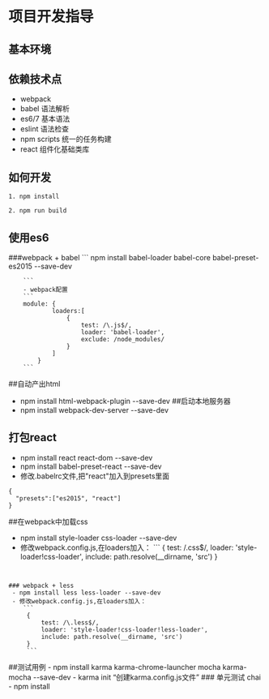 # 项目开发指导

## 基本环境

## 依赖技术点
- webpack
- babel 语法解析
- es6/7 基本语法
- eslint 语法检查
- npm scripts 统一的任务构建
- react 组件化基础类库 



## 如何开发

```
1. npm install

2. npm run build
```
## 使用es6
###webpack + babel
        ```
           npm install babel-loader babel-core babel-preset-es2015 --save-dev
        
        ```
        - webpack配置
        ```
        module: {
                loaders:[
                    {
                        test: /\.js$/,
                        loader: 'babel-loader',
                        exclude: /node_modules/
                    }
                ]
            }
        ```
##自动产出html
   - npm install html-webpack-plugin --save-dev
##启动本地服务器
   - npm install webpack-dev-server --save-dev
## 打包react
   - npm install react react-dom --save-dev
   - npm install babel-preset-react --save-dev
   - 修改.babelrc文件,把"react"加入到presets里面
   ```
   {
     "presets":["es2015", "react"]
   }
   ```
##在webpack中加载css
   - npm install style-loader css-loader --save-dev
   - 修改webpack.config.js,在loaders加入：
    ```
     {
         test: /\.css$/,
         loader: 'style-loader!css-loader',
         include: path.resolve(__dirname, 'src')
     }
     ```
   
    ### webpack + less
     - npm install less less-loader --save-dev
     - 修改webpack.config.js,在loaders加入：
        ```
         {
             test: /\.less$/,
             loader: 'style-loader!css-loader!less-loader',
             include: path.resolve(__dirname, 'src')
         }
         ```
         
##测试用例
    - npm install karma karma-chrome-launcher mocha karma-mocha --save-dev
    - karma init   “创建karma.config.js文件”
    ### 单元测试 chai
       - npm install 

